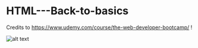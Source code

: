 # HTML---Back-to-basics

Credits to https://www.udemy.com/course/the-web-developer-bootcamp/ ! 

![alt text](https://i.ytimg.com/vi/h6Lp0zyRU1w/maxresdefault.jpg)
